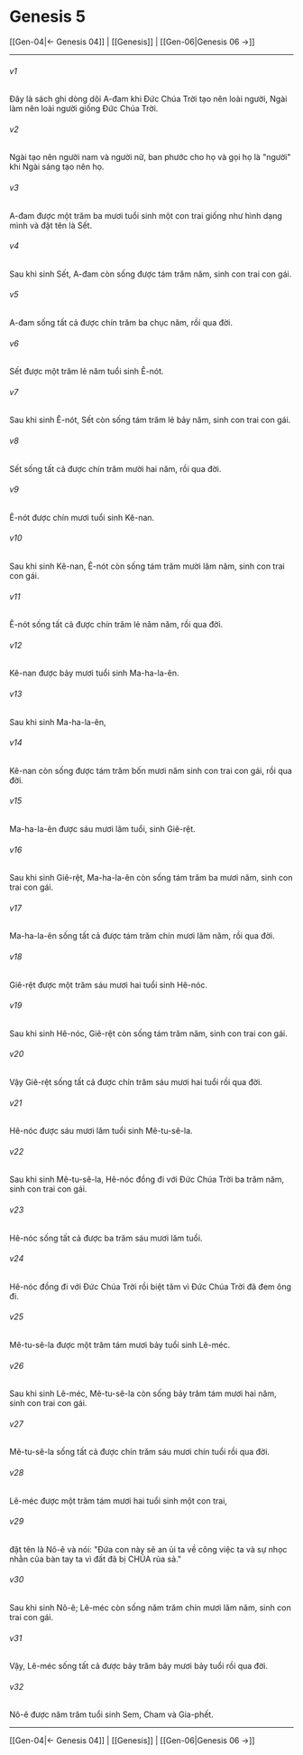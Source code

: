 # Genesis 5

[[Gen-04|← Genesis 04]] | [[Genesis]] | [[Gen-06|Genesis 06 →]]
***



###### v1 
Đây là sách ghi dòng dõi A-đam khi Đức Chúa Trời tạo nên loài người, Ngài làm nên loài người giống Đức Chúa Trời. 

###### v2 
Ngài tạo nên người nam và người nữ, ban phước cho họ và gọi họ là "người" khi Ngài sáng tạo nên họ. 

###### v3 
A-đam được một trăm ba mươi tuổi sinh một con trai giống như hình dạng mình và đặt tên là Sết. 

###### v4 
Sau khi sinh Sết, A-đam còn sống được tám trăm năm, sinh con trai con gái. 

###### v5 
A-đam sống tất cả được chín trăm ba chục năm, rồi qua đời. 

###### v6 
Sết được một trăm lẻ năm tuổi sinh Ê-nót. 

###### v7 
Sau khi sinh Ê-nót, Sết còn sống tám trăm lẻ bảy năm, sinh con trai con gái. 

###### v8 
Sết sống tất cả được chín trăm mười hai năm, rồi qua đời. 

###### v9 
Ê-nót được chín mươi tuổi sinh Kê-nan. 

###### v10 
Sau khi sinh Kê-nan, Ê-nót còn sống tám trăm mười lăm năm, sinh con trai con gái. 

###### v11 
Ê-nót sống tất cả được chín trăm lẻ năm năm, rồi qua đời. 

###### v12 
Kê-nan được bảy mươi tuổi sinh Ma-ha-la-ên. 

###### v13 
Sau khi sinh Ma-ha-la-ên, 

###### v14 
Kê-nan còn sống được tám trăm bốn mươi năm sinh con trai con gái, rồi qua đời. 

###### v15 
Ma-ha-la-ên được sáu mươi lăm tuổi, sinh Giê-rệt. 

###### v16 
Sau khi sinh Giê-rệt, Ma-ha-la-ên còn sống tám trăm ba mươi năm, sinh con trai con gái. 

###### v17 
Ma-ha-la-ên sống tất cả được tám trăm chín mươi lăm năm, rồi qua đời. 

###### v18 
Giê-rệt được một trăm sáu mươi hai tuổi sinh Hê-nóc. 

###### v19 
Sau khi sinh Hê-nóc, Giê-rệt còn sống tám trăm năm, sinh con trai con gái. 

###### v20 
Vậy Giê-rệt sống tất cả được chín trăm sáu mươi hai tuổi rồi qua đời. 

###### v21 
Hê-nóc được sáu mươi lăm tuổi sinh Mê-tu-sê-la. 

###### v22 
Sau khi sinh Mê-tu-sê-la, Hê-nóc đồng đi với Đức Chúa Trời ba trăm năm, sinh con trai con gái. 

###### v23 
Hê-nóc sống tất cả được ba trăm sáu mươi lăm tuổi. 

###### v24 
Hê-nóc đồng đi với Đức Chúa Trời rồi biệt tăm vì Đức Chúa Trời đã đem ông đi. 

###### v25 
Mê-tu-sê-la được một trăm tám mươi bảy tuổi sinh Lê-méc. 

###### v26 
Sau khi sinh Lê-méc, Mê-tu-sê-la còn sống bảy trăm tám mươi hai năm, sinh con trai con gái. 

###### v27 
Mê-tu-sê-la sống tất cả được chín trăm sáu mươi chín tuổi rồi qua đời. 

###### v28 
Lê-méc được một trăm tám mươi hai tuổi sinh một con trai, 

###### v29 
đặt tên là Nô-ê và nói: "Đứa con này sẽ an ủi ta về công việc ta và sự nhọc nhằn của bàn tay ta vì đất đã bị CHÚA rủa sả." 

###### v30 
Sau khi sinh Nô-ê; Lê-méc còn sống năm trăm chín mươi lăm năm, sinh con trai con gái. 

###### v31 
Vậy, Lê-méc sống tất cả được bảy trăm bảy mươi bảy tuổi rồi qua đời. 

###### v32 
Nô-ê được năm trăm tuổi sinh Sem, Cham và Gia-phết.

***
[[Gen-04|← Genesis 04]] | [[Genesis]] | [[Gen-06|Genesis 06 →]]
